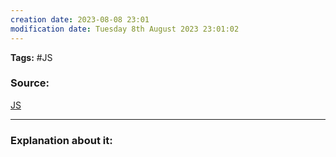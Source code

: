 ```yaml
---
creation date: 2023-08-08 23:01
modification date: Tuesday 8th August 2023 23:01:02
---
```


**Tags:** #JS 

### Source:
[JS](https://www.youtube.com/watch?v=iLWTnMzWtj4&list=PLlasXeu85E9cQ32gLCvAvr9vNaUccPVNP&index=3)

--------------------------------------

### Explanation about it:

